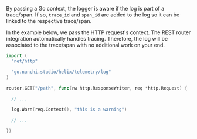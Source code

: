 By passing a Go context, the logger is aware if the log is part of a trace/span.
If so, `trace_id` and `span_id` are added to the log so it can be linked to the
respective trace/span.

In the example below, we pass the HTTP request's context. The REST router
integration automatically handles tracing. Therefore, the log will be associated
to the trace/span with no additional work on your end.
```go
import (
  "net/http"

  "go.nunchi.studio/helix/telemetry/log"
)

router.GET("/path", func(rw http.ResponseWriter, req *http.Request) {
  
  // ...

  log.Warn(req.Context(), "this is a warning")

  // ...

})
```
